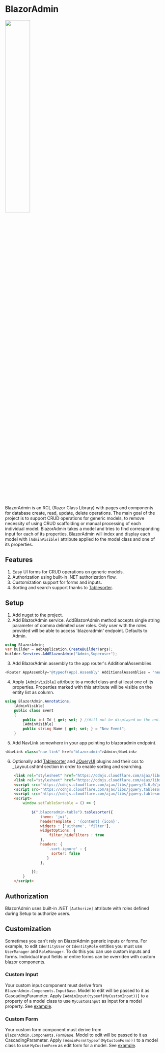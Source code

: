# BlazorAdmin
<img style="width:40%; height:40%;" src="https://user-images.githubusercontent.com/35566242/162442880-f064506c-7300-4334-8874-3f9645694825.png" />

BlazorAdmin is an RCL (Razor Class Library) with pages and components for database create, read, update, delete operations. The main goal of the project is to support CRUD operations for generic models, to remove necessity of using CRUD scaffolding or manual processing of each individual model. BlazorAdmin takes a model and tries to find corresponding input for each of its properties. BlazorAdmin will index and display each model with ``[AdminVisible]`` attribute applied to the model class and one of its properties.

## Features
1. Easy UI forms for CRUD operations on generic models.
2. Authorization using built-in .NET authorization flow.
3. Customization support for forms and inputs.
4. Sorting and search support thanks to [Tablesorter](https://github.com/Mottie/tablesorter).

## Setup
1. Add nuget to the project.
2. Add BlazorAdmin service. AddBlazorAdmin method accepts single string parameter of comma delimited user roles. Only user with the roles provided will be able to access 'blazoradmin' endpoint. Defaults to Admin.
```C#
using BlazorAdmin;
var builder = WebApplication.CreateBuilder(args);
builder.Services.AddBlazorAdmin("Admin,Superuser");
```
3. Add BlazorAdmin assembly to the app router's AdditionalAssemblies.
```C#
<Router AppAssembly="@typeof(App).Assembly" AdditionalAssemblies = "new [] {typeof(BlazorAdmin.Pages.AdminIndex).Assembly}">
```
4. Apply ``[AdminVisible]`` attribute to a model class and at least one of its properties. Properties marked with this attribute will be visible on the entity list as column.
```C#
using BlazorAdmin.Annotations;
    [AdminVisible]
    public class Event
    {
        public int Id { get; set; } //Will not be displayed on the entities list
        [AdminVisible]
        public string Name { get; set; } = "New Event";
    }
```
5. Add NavLink somewhere in your app pointing to blazoradmin endpoint.
```C#
<NavLink class="nav-link" href="blazoradmin">Admin</NavLink>
```
6. Optionally add [Tablesorter](https://github.com/Mottie/tablesorter) and [JQueryUI](https://jqueryui.com) plugins and their css to _Layout.cshtml <head> section in order to enable sorting and searching.
```html
    <link rel="stylesheet" href="https://cdnjs.cloudflare.com/ajax/libs/jquery.tablesorter/2.31.3/css/theme.jui.min.css" integrity="sha512-P8bbeO94Om6NRt8zty7v54b1LuwclWVqrufWMaZm/s+Bc+y8/fCL5iRk/yXtmZKA6FmB8G2ehSgVZXgPyJO1jQ==" crossorigin="anonymous" referrerpolicy="no-referrer" />
    <link rel="stylesheet" href="https://cdnjs.cloudflare.com/ajax/libs/jqueryui/1.12.1/themes/cupertino/jquery-ui.min.css" integrity="sha512-ug/p2fTnYRx/TfVgL8ejTWolaq93X+48/FLS9fKf7AiazbxHkSEENdzWkOxbjJO/X1grUPt9ERfBt21iLh2dxg==" crossorigin="anonymous" referrerpolicy="no-referrer" />
    <script src="https://cdnjs.cloudflare.com/ajax/libs/jquery/3.6.0/jquery.min.js" integrity="sha512-894YE6QWD5I59HgZOGReFYm4dnWc1Qt5NtvYSaNcOP+u1T9qYdvdihz0PPSiiqn/+/3e7Jo4EaG7TubfWGUrMQ==" crossorigin="anonymous" referrerpolicy="no-referrer"></script>
    <script src="https://cdnjs.cloudflare.com/ajax/libs/jquery.tablesorter/2.31.3/js/jquery.tablesorter.min.js" integrity="sha512-qzgd5cYSZcosqpzpn7zF2ZId8f/8CHmFKZ8j7mU4OUXTNRd5g+ZHBPsgKEwoqxCtdQvExE5LprwwPAgoicguNg==" crossorigin="anonymous" referrerpolicy="no-referrer"></script>
    <script src="https://cdnjs.cloudflare.com/ajax/libs/jquery.tablesorter/2.31.3/js/jquery.tablesorter.widgets.min.js" integrity="sha512-dj/9K5GRIEZu+Igm9tC16XPOTz0RdPk9FGxfZxShWf65JJNU2TjbElGjuOo3EhwAJRPhJxwEJ5b+/Ouo+VqZdQ==" crossorigin="anonymous" referrerpolicy="no-referrer"></script>
    <script>
        window.setTableSortable = () => {
            
            $(".blazoradmin-table").tablesorter({
                theme: 'jui',
                headerTemplate : '{content} {icon}',
                widgets : ['uitheme', 'filter'],
                widgetOptions: {
                    filter_hideFilters : true
                },
                headers: {
                   '.sort-ignore' : {
                     sorter: false
                   }
                },
                 
            });
        }   
    </script>    
```
## Authorization
BlazorAdmin uses built-in .NET ``[Authorize]`` attribute with roles defined during Setup to authorize users.
## Customization
Sometimes you can't rely on BlazorAdmin generic inputs or forms. For example, to edit ``IdentityUser`` or ``IdentityRole`` entities you must use ``UserManager`` and ``RoleManager``. To do this you can use custom inputs and forms. Individual input fields or entire forms can be overriden with custom blazor components.
### Custom Input
Your custom input component must derive from ``BlazorAdmin.Components.InputBase``. Model to edit will be passed to it as CascadingParameter. Apply ``[AdminInput(typeof(MyCustomInput))]`` to a property of a model class to use ``MyCustomInput`` as input for a model property. See [example](https://github.com/Vansh0t/BlazorAdmin/blob/master/BlazorAdmin.Examples/CustomComponents/ImageInput.razor).
### Custom Form
Your custom form component must derive from ``BlazorAdmin.Components.FormBase``. Model to edit will be passed to it as CascadingParameter. Apply ``[AdminForm(typeof(MyCustomForm))]`` to a model class to use ``MyCustomForm`` as edit form for a model. See [example](https://github.com/Vansh0t/BlazorAdmin/blob/master/BlazorAdmin.Examples/CustomComponents/IdentityUserForm.razor).
